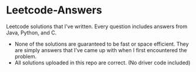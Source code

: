 # Leetcode-Answers
Leetcode solutions that I've written. Every question includes answers from Java, Python, and C.

 - None of the solutions are guaranteed to be fast or space efficient. They are simply answers that I've came up with when I first encountered the problem.
 - All solutions uploaded in this repo are correct. (No driver code included)
